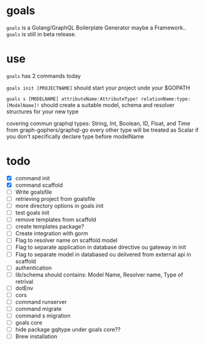 # goals
`goals` is a Golang/GraphQL Boilerplate Generator maybe a Framework.. `goals` is still in beta release.

# use
`goals` has 2 commands today

`goals init [PROJECTNAME]` should start your project unde your $GOPATH

`goals s [MODELNAME] attributeName:AttributeType! relationName:type:[ModelName]!`
should create a suitable model, schema and resolver structures for your new type

covering commun graphql types: String, Int, Boolean, ID, Float, and Time from graph-gophers/graphql-go every other type will be treated as Scalar if you don't specifically declare type before modelName


# todo

* [x] command init
* [x] command scaffold
* [ ] Write goalsfile
* [ ] retrieving project from goalsfile
* [ ] more directory options in goals init
* [ ] test goals init
* [ ] remove templates from scaffold
* [ ] create templates package?
* [ ] Create integration with gorm
* [ ] Flag to resolver name on scaffold model
* [ ] Flag to separate application in database directive ou gateway in init
* [ ] Flag to separate model in databased ou delivered from external api in scaffold
* [ ] authentication
* [ ] lib/schema should contains: Model Name, Resolver name, Type of retrival
* [ ] dotEnv
* [ ] cors
* [ ] command runserver
* [ ] command migrate
* [ ] command s migration
* [ ] goals core
* [ ] hide package gqltype under goals core??
* [ ] Brew installation